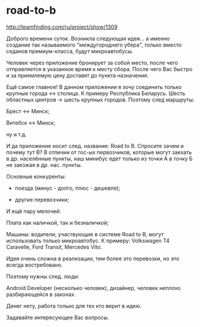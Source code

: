 # road-to-b
http://teamfinding.com/ru/project/show/1309

Доброго времени суток. Возникла следующая идея... а именно создание так называемого "междугороднего убера", только вместо седанов премиум-класса, будут микроавтобусы.

Человек через приложение бронирует за собой место, после чего отправляется в указанное время  к месту сбора. После чего Вас быстро и за приемлемую цену доставят до пункта назначения.

Ещё самое главное! В данном приложении я хочу соединить только крупные города <-> столица. К примеру Республика Беларусь. Шесть областных центров -> шесть крупных городов. Поэтому след маршруты:

Брест <-> Минск; 

Витебск <-> Минск;

ну и т.д.

И да приложение носит след. название: Road to B. Спросите зачем и почему тут B?  В отличии от гос-ых первозчиков, которые могут заехать в др. населённые пункты, наш минибус едет только из точки А в точку Б не заезжая в др. нас. пункты.

 

Основные конкуренты:

- поезда (минус - долго, плюс - дешевле);

- другие перевозчики; 

 

И ещё пару мелочей:

Плата как наличкой, так и безналичкой;

Машины: водители, участвующие в системе Road to B, могут использовать только микроавтобус. К примеру: Volkswagen T4 Caravelle, Ford Transit, Mercedes Vito.

 

Идея очень сложна в реализации, тем более это перевозки, но это всегда востребовано.  

Поэтому нужны след. люди: 

Android Developer (несколько человек), дизайнер, человек неплохо разбирающейся в законах. 

Денег нету, работа только для тех кто верит в идею.

Задавайте интересующее Вас вопросы.
